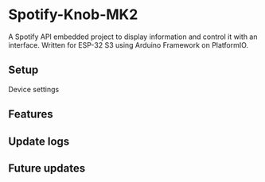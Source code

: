 # Spotify-Knob-MK2
A Spotify API embedded project to display information and control it with an interface.
Written for ESP-32 S3 using Arduino Framework on PlatformIO.

## Setup
Device settings

## Features

## Update logs

## Future updates
